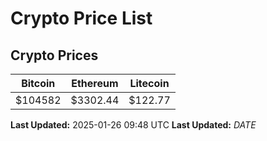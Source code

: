 # Crypto Price List

## Crypto Prices
| Bitcoin | Ethereum | Litecoin |
| ------- | -------- | -------- |
| $104582 | $3302.44 | $122.77 |
**Last Updated:** 2025-01-26 09:48 UTC
**Last Updated:** $DATE$
